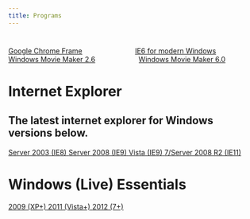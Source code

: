```yaml
---
title: Programs
---
```

<a name="programs"></a>
<h1 class="title is-1 has-text-white has-text-centered"> </h1>
  <div class="columns">
    <div class="column">
      <a class="button is-large is-fullwidth is-rounded" href="https://archive.org/details/ChromeFrameArchive01" target="_blank"><span>Google Chrome Frame</span></a>
    </div>
    <div class="column">
      <a class="button is-large is-fullwidth is-rounded" href="https://cdn.discordapp.com/attachments/251863047587627008/436271375808856074/ie6.exe" target="_blank"><span>IE6 for modern Windows</span></a>
    </div>
  </div>
  <div class="columns">
    <div class="column">
      <a class="button is-large is-fullwidth is-rounded" href="https://cdn.discordapp.com/attachments/251863047587627008/476602363478802444/MM26_ENU.msi" target="_blank"><span>Windows Movie Maker 2.6</span></a>
    </div>
    <div class="column">
      <a class="button is-large is-fullwidth is-rounded" href="https://cdn.discordapp.com/attachments/251863047587627008/476607149771063307/wmminst.exe" target="_blank"><span>Windows Movie Maker 6.0</span></a>
    </div>
  </div>
<div class="box">
      <h1 class="title">
        <i class="fab fa-internet-explorer"></i> Internet Explorer
      </h1>
      <h2 class="subtitle">
        The latest internet explorer for Windows versions below.
      </h2>
	   <a class="button is-info is-rounded" href="https://www.catalog.update.microsoft.com/Search.aspx?q=944036%20server%202003">
    <span class="icon is-small">
      <i class="fas fa-download"></i>
    </span>
    <span>Server 2003 (IE8)</span>
  </a>
  <a class="button is-info is-rounded" href="https://www.catalog.update.microsoft.com/Search.aspx?q=982861%20for%20Windows%20Server%202008">
    <span class="icon is-small">
      <i class="fas fa-download"></i>
    </span>
    <span>Server 2008 (IE9)</span>
  </a>
  <a class="button is-info is-rounded" href="https://www.catalog.update.microsoft.com/Search.aspx?q=982861%20for%20Windows%20Vista">
    <span class="icon is-small">
      <i class="fas fa-download"></i>
    </span>
    <span>Vista (IE9)</span>
  </a>
  <a class="button is-info is-rounded" href="https://support.microsoft.com/help/18520/download-internet-explorer-11-offline-installer">
    <span class="icon is-small">
      <i class="fas fa-download"></i>
    </span>
    <span>7/Server 2008 R2 (IE11)</span>
  </a>
    </div>
  <div class="box">
      <h1 class="title">
        <i class="fab fa-windows"></i> Windows (Live) Essentials
      </h1>
	   <a class="button is-info is-rounded" href="https://drive.google.com/drive/folders/0B-sthtpwcglEelpGR0Y1SVBVUVE">
    <span class="icon is-small">
      <i class="fas fa-download"></i>
    </span>
    <span>2009 (XP+)</span>
  </a>
  <a class="button is-info is-rounded" href="https://drive.google.com/drive/folders/0B-sthtpwcglEem1za3dWdUU1Snc">
    <span class="icon is-small">
      <i class="fas fa-download"></i>
    </span>
    <span>2011 (Vista+)</span>
  </a>
  <a class="button is-info is-rounded" href="https://drive.google.com/drive/folders/0B-sthtpwcglEZUpxcTZJZ2ZUX1E">
    <span class="icon is-small">
      <i class="fas fa-download"></i>
    </span>
    <span>2012 (7+)</span>
  </a>
  </div>

